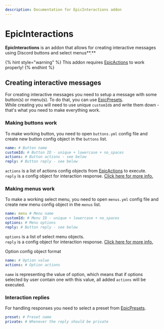 ```yaml
---
description: Documentation for EpicInteractions addon
---
```


# EpicInteractions

**EpicInteractions** is an addon that allows for creating interactive messages using Discord buttons and select menus**.**

{% hint style="warning" %}
This addon requires [EpicActions](https://builtbybit.com/resources/olympus-utils-epicactions.50382/) to work properly!&#x20;
{% endhint %}

## Creating interactive messages

For creating interactive messages you need to setup a message with some button(s) or menu(s). To do that, you can use [EpicPresets](epicpresets.md#message-components).\
While creating you will need to use unique `customId`s and write them down - that's what you need to make everything work.

### Making buttons work

To make working button, you need to open `buttons.yml` config file and create new button config object in the `buttons` list.

```yaml
name: # Button name
customId: # Button ID - unique + lowercase + no_spaces
actions: # Button actions - see below
reply: # Button reply - see below
```

`actions` is a list of actions config objects from [EpicActions](epicactions.md#available-actions) to execute.\
`reply` is a config object for interaction response. [Click here for more info.](epicinteractions.md#interaction-replies)

### Making menus work

To make a working select menu, you need to open `menus.yml` config file and create new menu config object in the `menus` list.

```yaml
name: menu # Menu name
customId: # Menu ID - unique + lowercase + no_spaces
options: # Menu options
reply: # Button reply - see below
```

`options` is a list of select menu objects.\
`reply` is a config object for interaction response. [Click here for more info.](epicinteractions.md#interaction-replies)

Option config object format

```yaml
name: # Option value
actions: # Option actions
```

`name` is representing the value of option, which means that if options selected by user contain one with this value, all added `actions` will be executed.

### Interaction replies

For handling responses you need to select a preset from [EpicPresets](epicpresets.md).

```yaml
preset: # Preset name
private: # Whenever the reply should be private
```
